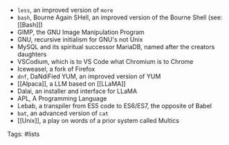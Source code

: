 - `less`, an improved version of `more`
- `bash`, Bourne Again SHell, an improved version of the Bourne Shell (see: [[Bash]])
- GIMP, the GNU Image Manipulation Program
- GNU, recursive initialism for GNU's not Unix
- MySQL and its spiritual successor MariaDB, named after the creators daughters
- VSCodium, which is to VS Code what Chromium is to Chrome
- Iceweasel, a fork of Firefox
- `dnf`, DaNdiFied YUM, an improved version of YUM
- [[Alpaca]], a LLM based on [[LLaMA]]
- Dalai, an installer and interface for LLaMA
- APL, A Programming Language
- Lebab, a transpiler from ES5 code to ES6/ES7, the opposite of Babel
- `bat`, an advanced version of `cat`
- [[Unix]], a play on words of a prior system called Multics

Tags: #lists